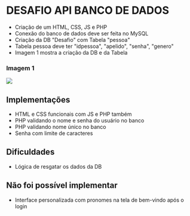 # DESAFIO API BANCO DE DADOS

- Criação de um HTML, CSS, JS e PHP
- Conexão do banco de dados deve ser feita no MySQL 
- Criação da DB "Desafio" com Tabela "pessoa"
- Tabela pessoa deve ter "idpessoa", "apelido", "senha", "genero"
- Imagem 1 mostra a criação da DB e da Tabela

### Imagem 1
<img src="./img/Captura de Tela 2024-08-26 às 14.10.42.png">


## Implementações
- HTML e CSS funcionais com JS e PHP também
- PHP validando o nome e senha do usuário no banco
- PHP validando nome único no banco
- Senha com limite de caracteres


## Dificuldades
- Lógica de resgatar os dados da DB


## Não foi possível implementar
- Interface personalizada com pronomes na tela de bem-vindo após o login
